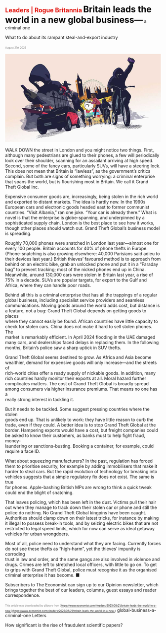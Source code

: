 <span style="color:#E3120B; font-size:14.9pt; font-weight:bold;">Leaders | Rogue Britannia</span>
<span style="color:#000000; font-size:21.0pt; font-weight:bold;">Britain leads the world in a new global business—</span>
a criminal one

What to do about its rampant steal-and-export industry

<span style="color:#808080; font-size:6.2pt;">August 21st 2025</span>
  

![](../images/008_Britain_leads_the_world_in_a_new_global_businessa_criminal_o/p0032_img01.jpeg)
  
WALK DOWN the street in London and you might notice two things. First,  
although many pedestrians are glued to their phones, a few will periodically  
look over their shoulder, scanning for an assailant arriving at high speed.  
Second, some of the fancy cars, particularly SUVs, will have a steering lock.  
This does not mean that Britain is “lawless”, as the government’s critics  
complain. But both are signs of something worrying: a criminal enterprise  
that spans the world, but is flourishing most in Britain. We call it Grand  
Theft Global Inc.

Expensive consumer goods are, increasingly, being stolen in the rich world  
and exported to distant markets. The idea is hardly new. In the 1990s
European cars and electronic goods headed east to former communist  
countries. “Visit Albania,” ran one joke. “Your car is already there.” What is  
novel is that the enterprise is globe-spanning, and underpinned by a  
sophisticated supply chain. London is the best place to see how it works,  
though other places should watch out. Grand Theft Global’s business model  
is spreading.

Roughly 70,000 phones were snatched in London last year—almost one for  
every 100 people. Britain accounts for 40% of phone thefts in Europe.  
(Phone-snatching is also growing elsewhere: 40,000 Parisians said adieu to  
their devices last year.) British thieves’ favoured method is to approach from  
behind on an electric bike, grab an unlocked phone and put it in a “Faraday  
bag” to prevent tracking; most of the nicked phones end up in China.  
Meanwhile, around 130,000 cars were stolen in Britain last year, a rise of  
75% in a decade. SUVs are popular targets, for export to the Gulf and  
Africa, where they can handle poor roads.

Behind all this is a criminal enterprise that has all the trappings of a regular  
global business, including specialist service providers and seamless  
communications. Moving goods around the world adds cost, but distance is  
a feature, not a bug: Grand Theft Global depends on getting goods to places  
where they cannot easily be found. African countries have little capacity to  
check for stolen cars. China does not make it hard to sell stolen phones. The  
market is remarkably efficient. In April 2024 flooding in the UAE damaged  
many cars, and dealerships faced delays in replacing them. In the following  
months, Britain’s police saw a sharp uptick in SUV thefts.

Grand Theft Global seems destined to grow. As Africa and Asia become  
wealthier, demand for expensive goods will only increase—and the streets of  
rich-world cities offer a ready supply of nickable goods. In addition, many  
rich countries hardly monitor their exports at all. Moral hazard further  
complicates matters. The cost of Grand Theft Global is broadly spread  
among consumers via higher insurance premiums. That means no one has a  
really strong interest in tackling it.

But it needs to be tackled. Some suggest pressing countries where the stolen  
goods end up. That is unlikely to work: they have little reason to curb the  
trade, even if they could. A better idea is to stop Grand Theft Global at the
border. Hampering exports would have a cost, but freight companies could  
be asked to know their customers, as banks must to help fight fraud, money-  
laundering or sanctions-busting. Booking a container, for example, could  
require a face ID.

What about squeezing manufacturers? In the past, regulation has forced  
them to prioritise security, for example by adding immobilisers that make it  
harder to steal cars. But the rapid evolution of technology for breaking into  
vehicles suggests that a simple regulatory fix does not exist. The same is true  
for phones. Apple-bashing British MPs are wrong to think a quick tweak  
could end the blight of snatching.

That leaves policing, which has been left in the dust. Victims pull their hair  
out when they manage to track down their stolen car or phone and still the  
police do nothing. No Grand Theft Global kingpins have been caught.  
Authorities should clamp down on their latest tricks, for instance by making  
it illegal to possess break-in tools, and by seizing electric bikes that are not  
restricted to legal speed limits, which for now can serve as ideal getaway  
vehicles for urban wrongdoers.

Most of all, police need to understand what they are facing. Currently forces  
do not see these thefts as “high-harm”, yet the thieves’ impunity is corroding  
trust in law and order, and the same gangs are also involved in violence and  
drugs. Crimes are left to stretched local officers, with little to go on. To get  
to grips with Grand Theft Global, police must recognise it as the organised  
criminal enterprise it has become. ■

Subscribers to The Economist can sign up to our Opinion newsletter, which  
brings together the best of our leaders, columns, guest essays and reader  
correspondence.

<span style="color:#808080; font-size:6.2pt;">This article was downloaded by zlibrary from [https://www.economist.com//leaders/2025/08/21/britain-leads-the-world-in-a-new-](https://www.economist.com//leaders/2025/08/21/britain-leads-the-world-in-a-new-)</span>
global-business-a-criminal-one
Letters
 
How significant is the rise of fraudulent scientific papers?